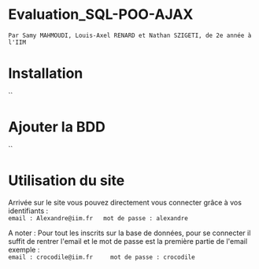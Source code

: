 # Evaluation_SQL-POO-AJAX
`Par Samy MAHMOUDI, Louis-Axel RENARD et Nathan SZIGETI, de 2e année à l'IIM`

# Installation
``

# Ajouter la BDD
``

# Utilisation du site

Arrivée sur le site vous pouvez directement vous connecter grâce à vos identifiants :  
`email : Alexandre@iim.fr  
 mot de passe : alexandre`
 
 A noter : Pour tout les inscrits sur la base de données, pour se connecter il suffit de rentrer l'email et le mot de passe est la première partie de l'email exemple :  
 `email : crocodile@iim.fr    
  mot de passe : crocodile`
 

